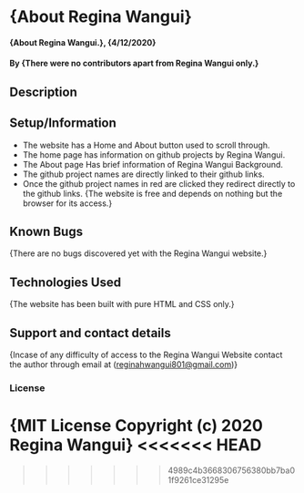 # {About Regina Wangui}

#### {About Regina Wangui.}, {4/12/2020}

#### By **{There were no contributors apart from Regina Wangui only.}**

## Description
## Setup/Information

- The website has a Home and About button used to scroll through.
- The home page has information on github projects by Regina Wangui.
- The About page Has brief information of Regina Wangui Background.
- The github project names are directly linked to their github links.
- Once the github project names in red are clicked they redirect directly to the github links.
  {The website is free and depends on nothing but the browser for its access.}

## Known Bugs

{There are no bugs discovered yet with the Regina Wangui website.}

## Technologies Used

{The website has been built with pure HTML and CSS only.}

## Support and contact details

{Incase of any difficulty of access to the Regina Wangui Website contact the author through email at (reginahwangui801@gmail.com)}

### License

{MIT License
Copyright (c) 2020 Regina Wangui}
<<<<<<< HEAD
=======

>>>>>>> 4989c4b3668306756380bb7ba01f9261ce31295e
